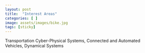 ```yaml
---
layout: post
title:  "Interest Areas"
categories: [ ]
image: assets/images/bike.jpg
tags: [sticky]
---
```

Transportation Cyber-Physical Systems, Connected and Automated Vehicles, Dynamical Systems
